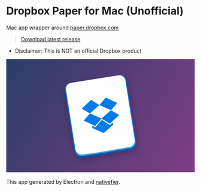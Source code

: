 # Dropbox Paper for Mac (Unofficial)
Mac app wrapper around [paper.dropbox.com](https://paper.dropbox.com)

> [Download latest release](https://github.com/mituoh/Dropbox-Paper-Mac/releases/download/v1.1/Dropbox.Paper.app.zip)<br>

- Disclaimer: This is NOT an official Dropbox product

![Dropbox Paper for Mac Icon](paper.png)

This app generated by Electron and [nativefier](https://github.com/jiahaog/nativefier).